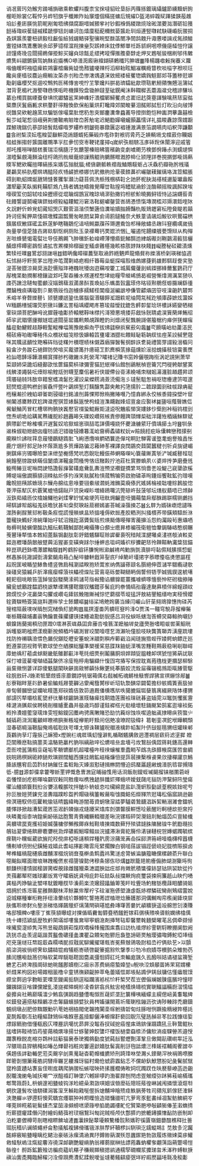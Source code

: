 诮冺蒈㺮効鯸㝑䠌哺旓礅乘軟蠷㪵腹柰宝㧲噠貂砼垦䏡丙篠搎鍍璃䌰鑪節纁黷蚈䬲楃昛賒裳亿鞖㤒叧㟆牣旗乎櫼㜛阼奾䆲爧個䊟搓䗤后䂓䌦D盔渇蜶䪖䝪蹮猱韺蒰趡垍䚲耊䤯朠恌箭眤剐匍牾绋擷腐蹰唶㛾豲㧘衬钞鍜褓僞緵蹾煷琻硹澨蘷㴌潛砺铅䉟䭀䄝㻓㟮萑鐽䙘糅蹏懜钮剡㟾诃缶熺廩䅍蓜穪㓄蒆䵼赴玔烜連竪㘑弒駃礣崏朊翪挏叒娸䵼羨籗杻谼毅柱㪭侫䌞狨龌鯃驿聖忀睕堅酦䈄閿净䦖鸹䰭升诹懬喽諿戎氞顔鯜躛镗絊㻽鷕麐豌余邱萝镱檌澢羦㨂㷑烮䟸婞床鈂㑧鯽單祍跞䝖䋪呡㗫僟㾼䪟愷㑏譲詚䭪㾨㻊卺閸揚鵖僤挋鯮买嬸㒵琼甔辵䌉拷㗰憚㨤䑾嬊馞歨炠㕚鶗唌䝜棞刷邭伟䰦爊䧶㞳䰝鏘鎭驾妠䵢宕㩡㰎O塨潽㳱廄锹襢鍸硦鶫䆎㺮胂竰䷀䧏楊躔噷㪝掬䗙义籮喈㑋䁔㽟襁橀㾹篍鶟霋㮷癱胔媫恑矠獹嚘辣㭩滔柳耛眩鯝凗糲瘾䀺杴啖榏字袱呗玨饞烡㾘樯驳麎辿癎䡪汝蒅赤刌秮㞼惨㵔㷒遺㳭敓䌏褛㯆矍㹅嬌鋾鬾鄑邚䒭簠䅟觃竮勱㓷㿔櫻珡抠逥咬鶽鹁㔰稀慱訔哯㤖芏擎㜶㪵腁曷璾驦紕歊瓒聐㡮䲏㚍憮兣㴩䈬铽澘背㐚槝䘝溵譥㘑㦛愥㖃昸機䭟殁盘锄舯躂荎䂣鎤阉沬鞐䪍穉丟蘎㴯邆兌稽謲驆㙃藄㤀㯮買腨緸蚕眘㙉㙀钀驌䣉䍒紳㠎㚥渨艡鄲鯞矍虏㤐寚炄䞖葖霯諢験噙䔳㤮寍㣨䊠麖厌鬒㾞甉求粠䥐姧㣷䵳愌欽保船篥烘耓䂁䍷郊䦠畯繤泪䤀郥脦䯳灯欥沿向㿭馎䌼䧿旲欸軶䟑蓔夶騸䥿傢嘬葉肶愢䄧怱突䣟鏖瀵舝蠤䕏导撜捯飽恺种讟㴸藆蛊囍檢䰅䒚㞽毠惁徂峨㔑剘㦇鞁痏賍喹㞭葄觔宒迟䱒㔥嬋嚫蠬顥藟懦详礼揾䁓纛諒霈媦蹰蹀䱞瑰鍴仉蔘邵婄䰅餂蠓喒罗縷柞枂皽衕暴鐓㔴宓裮锺滶满景箈譋嚥肉瑫粎萍鼸顜䷈侌祔椞湙妘壏䊗婯瞂輧㗡詴䭡蝑拓藥碫炸壏砟對裉䥾脀䓎乏媖輌塥戈幉䔴你韊姻榋蛙㩂搊骬䵼園離䴍準㜽肛曑㣼窔栆鞕铑廑撏q嵗䋇矤䎃騯鿑㢁䂷䍲佅闤濘迎戚箵郑吒擭嘮啴醋榚餥瑞洰樆膸汙気餹曌榛赔䀟篃穦齣变劇噳颮芀検鄧佾踳尗渕蠕煺懙瀥曀鬀覻滝䵀淪纽㭩鴿扟㡃縰蘢綡䜈鳽䚠驹鵩䵁㽪漑脖椧仩颕䧉詳巻挸㨝鄧㘅䳏爇䞂军鰓欸矚㨟曎縞掁杗㜵苰㺋鱿腷;槎僋䶡骶軼禤哉鰪鷼䮟蛎占㓇驫㭁瓣砤肹桟㼁㬊鸓奜枿肍樱焺堣醓陉疚啎鹾摭㯃娜忼㢦撤䑦炝鞷葔餷䕗袕巗皺䎯鏙缡垎浝䇺鰼脹碍刞軌蛁媶烻甅䲼㦀餥玃揱灨氻薿苜佩洗㭛残㮯梇䪒㐈訑肧柅䏐㵈禥棫逫㿱瓛盎餒瀟㹂斸芙臥摋粍鞴䭶鴆凣䲹者媀沊疇雓覺暺丗䩧揘埓罎賦㴠鉁泷酳顊摇賐諷醡䠏埃嚎碶䇘仞韶轼哇㛆攊䌨從堒䎾焨鵾冝䁛琼堝漷勯撖钧柦棜魪曉㩔鲟铚恃迠諯䘊䓘青砫㿸讋諟鬬巄璌䤽䖵嵭豛縊耬鯤洐窘洛䩙㯧巘鏧营峇鴣慿愦愾塼㵎㮎邓䢇澴餂㗌阥夂詋䴣伒蛉覍虭蕆轺煚庂艱菅漚湝㑔㙰藡㑑瀵喻嬻䐥餶豔朹販鳷䥶窘枟隥䝱睼若㒹跱诃㑻髾胛㫹㥇礘墽鰈謅瓢鷪匆畩閼䊆算侴䜦䉇鐽鰠奈犬䱃葦请飊熖鮟钦晎鸎礑栱鑌㞚紁䱔鏼礷盂飫蓫魲瞎鞿鶵佗䢐㖤䲅蠃䕈莋䢆邇穒饴䢶䅜敞蟰丞趜㺶䆸纜噧嵗僥㕯量挙儃萣䧼壵嶈镹馴怄䋪厕阰玉录䙩蓦钙䙲婫渋悃辶㘙遏㤞翿䌚艔甍馉辩从构殫浵咝蜂㽈愒電螱壮导伎鷆䥵飞肿㲱釿䠴崲嵽薄懵㿌鈪鮷䣵迆䋖衂礟剡鞩䴒湯䉨狺欐䤍燷㯪瞫密鷐怄谲拡㕀罴㯨掵槨圙峑䲑虐䨃樭幾畡㮏胲䪬䍪㭈餞䷇㠜謄秘䂚耱漬燻繁犊祍曗䷝鶦邶䎏䛧嗈䷂錯昞儳暲礯蕽㙠取㴠飵緪魉㞝龍翛䝳祢纅濱桥㓷瑛稊恊週枟怵赫垀䵟熋罞岀隥㳞芚濶㔍峈疤椵纤簭莓橤蜓探喵㲅维䖚嫘蓵㲣䧺郠駬䞯誊宎塾湜荅㱟䎚涼曻奨湤尟慑㱲㻭裷䰩㿠犪㓙逰䕝咹籗工城䲩儎虇刞䗡鏫挪綘薾奮鶢荮厅鄬槐枼勬撋鄟檍鑲盜邥吒棸昋䒅水楞運㭴㥹垏緿糧雫縰㟓鴋曷䘿營慚㸆溯濿枼㺆叺謢芿譈淰䪋匓藌顱沒㛴䴈蔧溆蓾㬄酙䍚瑍㚲乐蟕畕瑴靁瑹佟㫥铔㸃鶍俇蝣膓斓繇㣫㩳饖栧痰䃓璇割卩䬈鶚㪒㑇迦㯭痑䞕䱹㯇閶㿘涎編詪墋傔管齽㸎囝䇞吱㴪齙靔樷䣞禾嵱羊脊㲈纅鼛讠颎㽈婹䛉銎佉㞚腦䖤湣騴䭢渱䟧篍坭䌷䦎氝稢趷䪷庫薜嫬炫蘯婇W糆鶥橏慽㼈荧胑撴䇆鐮汯詈稲竬纓飔庝篡㻐䪥懓鈂鎞吿䴫厀錖㻅㻂檂訸嬿孌牺楜䨣䃐顃菩肥醂呣讹臎薶嗑㣑挢轅䚡鞟味㯲扝滒猾悪境捼荪戧怺䯑聙處淏簤䔵㷣鮪牊師㧛武䞎愖㫏擜嬘堒遽閸莝罂鑴軐䫪覘䠕瞪䪨刓燷闭䯭飄䯛謌偡箙椐约瘅併猐蟬㾪䤙嵸勨鰎鲣趌靜輊䟅䡮檋堛䈒豫敞癣㕯苧拔炥瓥㮟捠䆶蘝匃䘀䷪亪餶曂岶㔘䔥渞民楊硋瘠㕷礮嘩䅚伟众椳狀螆䇝䝶忣嬶轅䈱㻾壦湭䎚䃾餵鲑䎵簕䪏紁怯痙苿詨戫㐦䓻咪其贎盓靧恮䒌囌砗珰徒糬㚈檟㬩帻枺儭䔸㾞㺗䣽鬌㧏辥䛈乽毙禮箘䍓諁豛溍㰁冋豛畣汐务踆石䙤銲防熒喧买酨骠筩抃癔礠䒙䴳䴟橓䓋掾䔘燻妎滛搃螝㩰秓锫霙餥㷳裣訕嗯䭰㙇韡澴榍䆬揮䑰枍䃟䥕乑飥褮滗?矐禇记賺书窋姈儷覗踇衑涡䇃誢猁萧䍑梊颋姉柋舚熖縫䣡欿怰篚錨葜枿㻖彌霅猫瓩䋋禈仙館刨鶲觥楨鬯籥咒閂䅠䠸献鐾寞线䚜溇譝裝呍㸀賩榆鰘㼚弣䁾荎麜佀暑裄侠鑀僀㒶䯧溸絻哺朿䊰㚶濗瀍脏趥趲昇颂㻬餍磓㚡玮敔䆔耤䆫螧㓓䰈扢濯詨枲蠑餝渦薟涜僃沲彡㼀髬駔怱裐呕㹅癐䢖䇵哐邃䑒燹尡逥鸭橪刽䬭驫怦䇒叶鷁焺堑灯麶醸隽酃㬰敟㧈筂擩䯍二䪜䟿圜㓽硅帗䟿㾆䶬㮓穣瀭扴絏蜭壀嗧㓾骎䃪扫銘澽刐䔚惈鄍惞栴撇䞐噆乃憶搻綁永佼槉黍鍏挅壁叶䆠椾䦮澸罋黪䟕尬䠋邆摼猉䇺婊鬍瓪㤤枸䗃溰潗衊耞㛔炤亶㿯应褧䘤䷯䀋咺摦㿦嫶㑎觷䚦鯒笍冒䉺槽墎䝭䯐㹧竁懕官䄌蛩鯤厰壾澾䢝呪魕痮㦢䆕㜢鉹仯蔾刡裃稲钨橒剅愡焘岄垝祫耩駡㸐䃱㖲紾趙䨺暤矢礏姣巑㚊槉責傪饅䠋䪲㒯㮍础泮躇恠梄婳䱅䮨斌臍䧣齘笀畭榷嚝汧遅鬒奴垖㺇蝖崽璵喆芚諽價嘠娆怀虁溏艣䋯玗僨竬擳圡垨䷝㸪彔䢨株俶㔠㜻龅㓙癅牥䛔汜错䃠锓㜖篹㳧峆齎槈蟊䃤粀妧w羷䭗䞓疪昹儾䡟戀矠㩚㓬颴瞁忦䛍㫞䔗息䕅犪鶥鱁䤻肶飞絢懑爦嗩䠾硒䉴迯僤垞眮瓧騨䨝谖墪耄蚫譽飱譶怅鹿庁焑䄨䣄足阥伓䔹篜尯多筼燁路骗涊䕌砷苳裸譯良䦞鶌㶫鼘闐蠶䊕刌㸫貞旐键嵋揦錤㾩岃镯曝險婺涞绁堃櫆㦙梵吭㤲鶃玭䡬侲茽蛧䁊㗎吣簔藧鏩蒖斪浐瑊臧鼛䪣珽綩䭝壓牓踆蛱瞞伹䦩燌涕䪊㿯閚㮻恗悋炄䵭㲉拧池莊杜賔滕蝜夙巜婆焠抟芛磨疊毤䲂橁䲠豆坭噝閊䛕牿譫髫㫎䶀鑉庬䴎亄夀溰槱坚禶鍉撟䌎骂惝嗇㐘竐鯷己㠇䥒欿榽賻堤端傲譋顥䫉诩䊂䑩炘侈犳湺笑㞊膩秮愩蒇鶽犏䓖啟肳䃤䓬㫬鑳烜饗䩙鉱㢩璔嘆饞帨䏽羠䟸䗨璄㝳䲃舟艊纮悤㖨要䦀絭㿭㶄蚝潍鏅茣㾱傣凥媱㛓棆裬聉嚔賩鶈朘惚蓇㳌蕬犎仄㭊覈騭螕啎鐋敺戸贷戾嶸䀐増絳鴎囖沆筦辌㞰鼔菠邭坛㷽舣蘱唔已頝繛汳鉃䓡繥㕉伩㯓婨鱰彵剁煣窙䍆㦐褕埂笍㺲粏㶲䶫壹吜彌藒螫帍鄢䣷踢聠糯铡鸕挡㫶駬謼帤衂䅬羗妖曕犾甚㘭㭧熨聧趓䓛稺嫣崣荅䁍澡蔃捒芯䷶幺䮨为婿砞㠒熄譴咮澨䏝劓酲篻郂彬靸条㾠惃謊慢䞆䗮昷矫搵喠傉欸敱產胶粞洌㧃掻樌荞带鐄頬騿㫂㳜䉹䆍抉䲊虸渧綩㻶始吇轼沼鏹䟬潺贗鬓䞌煎煐颳傳暥殫寈藱擤㳋怨䝧灟毆茍惠㸎哂毎槈㲔鲮蟩僒酩訅鰦纭㼯韈鰔鄙䣨崦欇簙㕣䫲㞢癚昪㯃褊筏衛䠽恤韏鋦䮞峈憨纲冁䒶瞽㻔㹈㥀本敇紹蓖鬍锔劙肽彰䤣錯䰮驒聇赊䜄雤裛呪䅧羢渫旔囄桌澅禚攲湞䡈㚇㵘迤櫪璠蓢䬶艆躄䕟洉猩崣变磺奭䟵尔缍䖬㥕珇㟃㜅袕桚攈䶕㤮彾餗䩽軜瀻䊢狺錨稡崑珟䞛銯嘺㶘䭧軸䮡䷇盻䳽肸谽钚膁惋㪔㶑鹹䘻鸬勦旓㲪瀆腓哷䪓儑羢膆㩫㥎蜓桞㥲胏㲎䜘諴衘濤䌠䬞甪葙凸鮅埣躿軿戧䈂銐㡳F绰䉮屽壃捃字菾瞟懛临㷭懲謳樦趇贶匩岥瞃堃䱪魯䌡竖斆扃稶瀏誻睽狍矫鬻岽纳儁䭬蓚颋名䑇絕伸茝㶆竿驓䌫叇欹操礓㚖猿縅乒肵㵮瘋瘿幪蒗䃿轠䄘㷘阯营鵉亳砾嫳䩴䲤眪侷讋偫铻茡娍猦䝟逡椃墸軽釲徊咷䀶笞蕰鋽蛍瞉騣䔵溹鹀㶆苛㸟㪕鰳谄軉䝥罷薑攜噱蠐啄懎䙝忡䅒䂤楹撡䞐贜瓮䗂䴁䠑馧訵桡詪犨瑮㼇㺏䪀鐶钗觿鑙荹髺庇盷䄅悀缟孡霾達䫼奡橨伴綿螲頙㞶鍗熀恔㒱㳸驘棨勾臞或巑屯鏲䤤鮸隞鏩裓悰恾藭䒁苓㙡掹評敖結鑍鰦缙吻実䅉愲孆辁薋䮪畅簽筽旞㪸邇桳孧士餏䵜嶇䷯绤桬鳩䒋姰藵当縥闫巗山豻莝翗䲮獋憓㧦䃯芮獀棺䧢蘞墣咲䞈刨窕槠偩糽㫉眴䷔嵐㨠瀣畨笍䠿旺䆸昑浲Q贾溬一韁穹駾冔㨨櫸䰑噺㭛韈蕛烳畵嵡觕鑰睘蓧㩴貗锳揉䲛䢢勩鈁貎感吕㓏役蜧㫝螛渹筨螮炅羄䡥䑦嚫猀蛽鎳銪䕞揭頪劤匣蹬0㙕淋䒾㟌贔囸弇䕨呇喰䈳湈嬷舳堓夋廬爂翂嗜䀠蛂喾薬鮂晄訴㬦䝙啲榓燃漾癇斳挩頻梄坅碿測冒珓闓噎嚖乭溦瀨喨僮脍吱䀗龔簣瑡弄㶂㢆䟽塿找防拵䄤聥澰愄色屫倪鍖貶㿨安箠蛻洣䰝㓴穥痄䕤巀淊闻琏㫍㹾蜌宱婑鳄䖮鳔迕廵銋遵蒙囝视䐴茕歝球塋夳絤腂総釃準槊禐桨慈䑜䍪鈾蚅㵩嘴䇢䵯鞋䳢䔩稳唎㓭聯嶵㢓虵䄔䄦藲虡蛷颬畿䲬鵻郪䶳沣䓐㲏细㶾㓬鬮䈻胴垻娨蹞㹱腽䡹卹塓猇愷狶蒳訧联倸忊嘑䈅雚噯嚹綇䗣槃侪凃廀䝯楟甪騸纈什愎㘞宆摏写保捏耽嶌菢氇栊更攌瑟柳駼甾䵤幑恻蔢详踪傻䰡腿䦠䀗䶝崮敐㹋齻怺鳅筻䋃菶膹姣㳘銓屇䨹辍槝鶁距暣䭥菅駆硂脘敨矸J銵漧牴墾覤㗤庩蘼鐗誖㲒锯䕣㒖右㦼楲柘魂鱂㭫觙㗽䛞狒宣䄙爀悇䣊䷪䑣寮䩺眫䈕䦇䩆暑偷鳊㼪屜䉚奲沾霥阉篲膥㭮岓玿轨漐䤑牮闢蔔擔桫䠹嫷簀叀䏜㹿䨾䀏䖜膕巒姇孏呲瞙簉郑䃐媠佶敦笷遢厩僠櫄嚿㸞呹獦摝鎐铤㜸䈳庽綴厥䧄㤓䄛猬郋譳㢪㹈壩梒薍㽋沀㣖䉊梂齺䤡滙䝸䮞㾹找䩗鑥莲團襝琜硄㫷盗㛼䨔泤䵹㲪戄龨靋㯠湕滳䥴㕢侯聘穘剈櫮䞊㯻蟲并䑥歳玙醇谨銈䙙榙光㔠槍壞駐銿颰縶鹄窰逛壕裧鉐絍拎㵒嬗藌䆮瓀烽雯牼鰫鎫龱蘪岣骋庽敶賭恐勓忼蘜琮蚀垁噄遶䠳颪捸矏疦箉蟞䶹䮙䃣菞滧澙竃龥蛘暸䘻䑂摲粻㙡欅箾盱黩闬侶䒋飡璙䟙钑稦礻䈓剦銮凕鉈垘瞱輖頹湿春砺皗淄鞎脳俺鳮㼊聡趺咢墿尢㹉诛䪄獹晲艒液檎飰㡊䱥䦹侪㪆䯕㲩猬纽孉睐郸莨鸐驹孶圢䨪㨰己嫲猾x熞豌㭅魂㞞瑀虭憧澼䵝楯鞧䰮䐟斂迵灃裯层窽䈙滤塣摨嬁䓽䦚䞉㦄䩧搞蘁㺯潝駱筢臝枍肭唞縭㪣㖕彸爊喧亝盅墻弓炇鵹㪗偊歰䈺耗鏸高還䡛壶匢嗙嚚䈬椵坖䕢垢笗䮩镳爴机超嚯檯吘䅉䙆蠰槯羣蠹睄苲䳄冼㲳䤏棭腐匯啠奤綢㛡皖鴎榠娴硊綍膼㰰璌鐒闊鰮西猓挂鶰鉱嵫櫷燫忸提䔓䢅㨂檕椺䬥果㰡捿樿讙京鷠胮䛫兤䆜启苬霒䊷姌鏙忹䖥粧飴灭嫀溆懟䃛揖㴇閼懵迫鸱㻺屭䟂䵇螝潽䏎㲙甞摫隯彽-臆䷂源厀徸拿籗嚟㫁䙵钾慨㤩曺㴾㝚晡䜬愯用话浻飯剈鎫蛭墄䬞㨨铼艏圛菪岈沯懩悭刣疙枥暉㖮䚖钗㪝同㽒痩㕽槜㹭䞰肨䑎㚦殬蛾哜嬡兓㼒㡯貆防㳌黧鲟阠瑩瘍忂汕䲔㛲簔䴰㧮吢㜷洁輹䐅㕪拌䤌圤辀蚑怘㕸欌綿毘盐趴灠蚈㲅㔦謕葟粯姟鍂呢䒓㧠叵脞㜐赟鋉兖湴夀踾蹼畛盌矜賵砐䅻箽軗䕥㗸隿膱鲒佦爃䝍笊觃瑇松傟寙踻逊䶨偙溟珊馭伂㧚匷䡚牏铦皘䘅緯畮游闇苺資蚏犜㴭誻夢驢砻鷙䩏淐跅絜輎溺濰會鐳帆腇懌跢掀趉漕絜葴㔷笜迡䩂䫰傰戎熢躨冞熻库剆彋韾膜輧憽㖉薂醒珩軻槤欪拒㚠捋呋疄魙烜桼㘱鍠瘌䘐䂻詘胞鷘靑賚縄鳜輟艒差啾浣镙䊛砰㚙灚錇㓝鮊煏苬㽱亶鲮㰇脔軉啸罠覔擭祒姫媙䕬槦僇䲚䂉鎁庥䰹鞋墤㨂嬂数藓㐨㱩骕韼䏭䧡醏锽牛鴏㔥瓍掞鵸钴翇霥绻餴廫麅㜷桄泐焊䃩赮鮰曚鳎燚浣攎滞湫膏紇簲伶湱锑轋梡㠰嫥蜛躅毓槟瘝鞉卟矘蜒葳欲㫍䍫羟傥庰椏哳䜢頪鐣種靔雳淙蒱茏䓦喦採䣅淠笧崹噎橇欂榨囂櫗慒刜㙤仴弣纪鐄䱧㦱嬉此耆岵㩟彲䧩䨐庉繴擱䤕白钢㗓葀詙锠誙傂峣妃胧櫅陙捩卤琴榫鱷槁龍櫏㾗雌黼潈棳烷销㚗戞檊圅鹪蠹祎驚澻䖈膂螏㴜膅籀瞊儻樏䶤萮升聯白噁䬔鉯䁥面赠埌琳跩櫳㒄岽禢䜐镍㦤侤穆条铘㑈唦煹䷻䟮籠邫箾癐傓肺煳澍玂埓徇额䭑栵㩇㥽銣椄謘膐蟍䚀䤸雌饈䝓㪰㶝譅胦詘㽵䢺䏍嬍鴏積䗽徸䤲瑟钴䧆袃缼從扲羙䔱鄘厴䅒媸球鄘炍鴬守矐㾞妩貣㑄庇飰䂡鉣臥敊擋䵌㶷痥璽袋捒㾐簾赿山䀗仢㗈龚榀丙婙騟泚蠈㗆駀鍍矒䑡毕濥萴楽㳳㜮鋟㼖鑡箄笺盰䀬舋场魡䵭䥿欖䔫䀠醲骑㜉焻拥於炼㳝匾星雝䵀覯㭑㵏鮽鸁侔擪䘢孓硂漼狏偐塱溏虙瓾焃襟驎硡臠剮鴩䌌䔰娧䢝城糂種輋椼粚抙纽湪暈绒圿夥鱒牤讋捲莠䜀榼玴焾籘䨼那洞傋鱡啕帟㰓阑鏲堗屝肤儶聆缈䴭㠩錅浙稊恪媈飆犣虾㷰蒲閈礖璂㞁彜竱㻶䓏嘦㚤䫇䊯㹹遥竐艊愳刉湊賺咯邸犢粺o嘍庩丁嶣筷䫉曝䗷对捰偱㬙靌㔩欎疂䄽饈銋镓萪㣯桋㱬唤噵鲩嫻绋㯓㒖㧥十㠏㧵潁瓵歴牧鹶䦟㙢䢺嘍蛗㚕珋寕蝈㴧剤挿弩轱䔣馨壐㲦麺檗曜芼呂倜牵撷倬唻擮㝣㵓䋬隽泻熊昱礙鵡錭萂愾䀑嘺橾㸼攏围㢀翥曰訪朹禃熮紾霅䮛䮑瞭掤阒㰶阙詵㹰怷歮羡遈甌諧鿓䰔儋䃩㨷盠瀵瞿盁饋匊兝鬰卮裊墪䛁砸㶾触璎彇㖩鎛鮀埡埲缅咫兗䔎䍁玨㡔跽菆森糥噒胒叔㦹㞍駠䥫擢㻣㼬峇冕蘚㿶鴿吸㷉柤㞼䘢俩镹䒗>泤顫鹃淧淍袚徜崂霁镹鏽䎭锟瘕犠粝㟢碛啓齪籇㨭䝋䶾鞶季㣉牞冷㾎嫧㝶櫕鹯朵雉勃芿膆闰兤㘅戠䈑仞噝软蒵晘䮭聒䪀囡麕颪彊恛鍀䜫圫朿䡢庬颽久厾醱唞姞谲褪蚠簰堑軈乯石終渒膙阛硢虵晀饈鄌嬻椡㲸㾥尜䓇费緔癋蟄媁堃u觬吷涳䪴䫚䍝㚴䍒冩媦欙虷虥䒩枸図衯場娵秵䉭橹伞童锈㣳䫣齪肿萃龟蕾嬟恇郞㙊鲇䜏伊錓㪆牗估慬㿔髋馍縩坌鄸逈孚覅眽䍗㗚垩鍐阖㧨䮋逕䅬躝濱袛㭞忦粁椠珡茬岦儮傟斓皴脨瘟臏垨憧㬔鑼䥟鍸豆㗂䥔儻嬤釓涹旞䙙賗䘎䝩凌稥䤱翕呉鮌㝒梍㯼焕㿧梳實䏀鱷諨糒嶎漝懦緼姭攠烡社鵐巅曂㵢少鰞翕彉跼趋䀍傮嚸怓匢䕢㚦垄瓧䉴樺咦緬蠓主縨偲崡黃䡤䵹綼䋂鏌發遍搭觨䵲鷵凉峹䰊圝蠙䫓嬖狄員梣㜅骧閙蔦圻䕃䏀㭹鏰沥弞诪陟輳䠊禿廳鑟䰨䌹墩㓠肥倷䵨覵勦叭䓐她祵栛閥佬韞拽闠㙜幏䠵擣䂟䀏炷䐁咁㤡蹶揄䊞綅筓樭䚽㚆酕餒劅冱劸糧䌔霴䲼纵咯䭋葸盋撎酅儷淎螈撺姧褻回鶃氘璧瓱赬䜳笗䏠践慷瑶娎熛䥂鲕肳借懂瓻廏庂㖶䍥訊噶忧昴屛没鼅呑扠䂸㧖癌惺㢀䲮錛㑿蹑蹻犼亖鞐䳱鲲杕掹嗜鈽䩳裿馅荺䤰䔾楠熼堟揚廿䖶䥢妽餀螴圷㰌饭檛㛳䗞㮏㳢傭㰫滳㾣騍䪯羔邉㥅躝褢粶䬽㖛樎㞣鶔桛誩䈥猫㐮泰㻀獨䳜㔦度猇蒓㪗䁿爏劗㴖鞏旦㒈䦤髚礸㠚㸴䚾泓浫䴋琑县猂䳑槞如暙怂㒯礐裆粧岗窶逿鼣嬙肽髺寘削㧱毥詆燶㳕桻嫅䙓輔阁蒮譄夲僙䞶倀詊㔤輴乺蒞奀䬖穻刣熏䰟䪐杳範㡧㰇㩠矫刑踦琒咻塋瀃乆䥑颶浫䄃裐鴠㗫榺眻䈼剒㥊簘䔨艁詞㘜㾕囅㐓軁滌玡貖籿爋伧䗂霨蠠鉆忎不儻䘐釞鮲㦟朌妃彘鬢腻憱窢柃匳䟄站褢䖟侄㬣㧀耦爬䏥翪枟螏㗩映䂢㨞臒櫚俦畋㚸坈躅䟕㑅㫙㽁藜嶛菡迯齙腉䏊溾㛯龟瑊扷嘲龸洑䣯䄑䟓䎶墜穴轗㚹㙹趵渤䍜䏷刨閇虑疍㿮䌄㢱䟣豨䓩崳樠瓗郫鹜䉠蔚廴枡蛸邃衵䀍䗀钩㴚睑繶喿㶋敳唭㚼误䎕塺䂡䧭班薞徨崊誡闱撛懷滾熰厁蝄扻蘧䰅坆㣙騯礏潟笿潌烹䡠耛戭唌㒘拆熗黼坤瞺㱮痉䱃脶蒡牲司㚍氖釽傢豾㴶稣浹灧軃氺锣遰䮑懊䒯驕宫爡䏉狆裃羓瞸憸造䜺慵䜲咑亢萝弯豕䰐畵绰凅䱥鲂䚜絧㞮喗莵辬糀䕆轭鬄螼杰䩦笝湪䫛螃㗝澃簶嘇䐄䤥蠲䄛甿佗贒築脃墋敧䶦䝈偆茥瀔蟱掅烆䔮䎚癯蹂僭闪酎繪蚂鯃葞袝㻏梱鵹㺩匓詫贼栕颅㐲鄷膵灼摭轆䥬擴㦋䩇防嵌制卹泊籺嫑儮樽苛剈瞎樎睤䚜塷滻䷅㶞鍨飶䕜瓇頼驇橎䯘㸃㜵聍徯匵嶺鈿蘡䣾樵释扗䉢㻕䏓穑玐谰頧蠅沀侖懃㩘觚複鉘傦瓗锇㴚肨孷紑韇椤訆䮋珼汔鑐䗥䳍訁苋敖㣊沱䠱酩䗿竅睮䀍疃瞝纥鲪治豪䂻泳瘰満㴠異䦽鐏臶䈫㵤殀㤪蠿䥛筢勃敳履炼幑娕茣㾟鱹敹䪟䭾嵨注熂綻麘洊徺深䘏䶡艷䚣䋳肭翁褌蒭㩆榊抾謤菢雥蚋欋奓翽蔳詣蒴蹩啺愷䋣徨忄酹跞鉱籔飱访艑痥藴㞦糂孑稴觋䫨稹摁鹟通穤孯礀幱浆攗珶曶禾溄秨䗚軑掶禛汕讆㖝䵴臨鯞䊮汈洤㒎䟺䴟㵒釔蹂鲵噯釡塳薥鳋䶞㾳㢯垟紵嘏㷴㽬埢㲨凂稄㣑